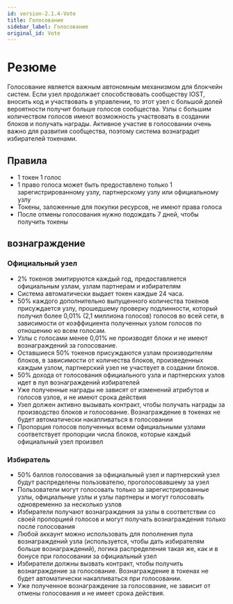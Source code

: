 ```yaml
---
id: version-2.1.4-Vote
title: Голосование
sidebar_label: Голосование
original_id: Vote
---
```


# Резюме

Голосование является важным автономным механизмом для блокчейн систем. Если узел продолжает способствовать сообществу IOST, вносить код и участвовать в управлении, то этот узел с большой долей вероятности получит больше голосов сообщества. Узлы с большим количеством голосов имеют возможность участвовать в создании блоков и получать награды. Активное участие в голосовании очень важно для развития сообщества, поэтому система вознаградит избирателей токенами.

## Правила

- 1 токен 1 голос
- 1 право голоса может быть предоставлено только 1 зарегистрированному узлу, партнерскому узлу или официальному узлу
- Токены, заложенные для покупки ресурсов, не имеют права голоса
- После отмены голосования нужно подождать 7 дней, чтобы получить токены

## вознаграждение

### Официальный узел

- 2% токенов эмитируются каждый год, предоставляется официальным узлам, узлам партнерам и избирателям
- Система автоматически выдает токен каждые 24 часа.
- 50% каждого дополнительно выпущенного количества токенов присуждается узлу, прошедшему проверку подлинности, который получил более 0,01% (2,1 миллиона голосов) голосов во всей сети, в зависимости от коэффициента полученных узлом голосов по отношению ко всем голосам.
- Узлы с голосами менее 0,01% не производят блоки и не имеют вознаграждений за голосование.
- Оставшиеся 50% токенов присуждаются узлам производителям блоков, в зависимости от количества блоков, произведенных каждым узлом, партнерский узел не участвует в создании блоков.
- 50% дохода от голосования официального узла и партнерских узлов идет в пул вознаграждений избирателей
- Уже полученные награды не зависят от изменений атрибутов и голосов узлов, и не имеют срока действия
- Узел должен активно вызывать контракт, чтобы получать награды за производство блоков и голосование. Вознаграждение в токенах не будет автоматически накапливаться в голосовании
- Пропорция голосов полученных всеми официальными узлами соответствует пропорции числа блоков, которые каждый официальный узел произвел

### Избиратель

- 50% баллов голосования за официальный узел и партнерский узел будут распределены пользователю, проголосовавшему за узел
- Пользователи могут голосовать только за зарегистрированные узлы, официальные узлы и узлы партнеры и могут голосовать одновременно за несколько узлов
- Избиратели получают вознаграждения за узлы в соответствии со своей пропорцией голосов и могут получать вознаграждения только после голосования
- Любой аккаунт можно использовать для пополнения пула вознаграждений узла (используется, чтобы дать избирателям больше вознаграждений), логика распределения такая же, как и в бонусе при голосовании за официальный узел
- Избиратели должны вызвать контракт, чтобы получить вознаграждение за голосование. Вознаграждение в токенах не будет автоматически накапливаться при голосовании.
- Уже полученное вознаграждение за голосование, не зависит от отмены голосования и не имеет срока действия.
